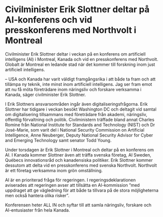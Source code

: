 # Civilminister Erik Slottner deltar på AI-konferens och vid presskonferens med Northvolt i Montreal

Civilminister Erik Slottner deltar i veckan på en konferens om artificiell intelligens (AI) i Montreal, Kanada och vid en presskonferens med Northvolt. Globalt är Montreal en ledande stad när det kommer till forskning inom just artificiell intelligens.

– USA och Kanada har varit väldigt framgångsrika i att både ta fram och att tillämpa ny teknik, inte minst inom artificiell intelligens. Jag ser fram emot att nu få möta företrädare inom näringsliv och forskare verksamma i Kanada, säger civilminister Erik Slottner.

I Erik Slottners ansvarsområden ingår även digitaliseringsfrågorna. Erik Slottner har tidigare i veckan besökt Washington DC och deltagit vid samtal om digitalisering tillsammans med företrädare från akademi, näringsliv, offentlig förvaltning och politik. Civilministern träffade bland annat Charles Romine från National Institute for Standards and Technology (NIST) och Dr José-Marie, som varit del i National Security Commission on Artificial Intelligence, Anne Neuberger, Deputy National Security Advisor for Cyber and Emerging Technology samt senator Todd Young.

Under torsdagen är Erik Slottner i Montreal och deltar på en konferens om AI. I Kanada kommer Slottner även att träffa svenska företag, AI Sweden, Québecs innovationsråd och kanadensiska politiker. Erik Slottner kommer dessutom att delta vid en presskonferens med svenska Northvolt. Northvolt är ett företag verksamma inom grön omställning.

AI är en prioriterad fråga för regeringen. I regeringsdeklarationen aviserades att regeringen avser att tillsätta en AI-kommission ”med uppdraget att ge vägledning för att både ta tillvara på de stora möjligheterna men också hantera olika risker”.

Konferensen heter ALL IN och syftar till att samla näringsliv, forskare och AI-entusiaster från hela Kanada.
